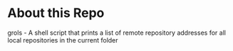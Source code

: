# About this Repo

grols - A shell script that prints a list of remote repository addresses for all local repositories in the current folder
